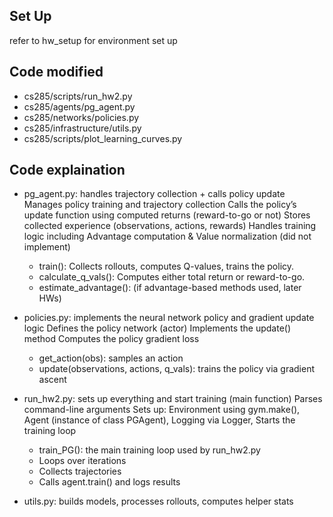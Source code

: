 ## Set Up
refer to hw_setup for environment set up

## Code modified
- cs285/scripts/run_hw2.py
- cs285/agents/pg_agent.py
- cs285/networks/policies.py
- cs285/infrastructure/utils.py
- cs285/scripts/plot_learning_curves.py

## Code explaination
- pg_agent.py: handles trajectory collection + calls policy update
  Manages policy training and trajectory collection
  Calls the policy’s update function using computed returns (reward-to-go or not)
  Stores collected experience (observations, actions, rewards)
  Handles training logic including Advantage computation & Value normalization (did not implement)
  - train(): Collects rollouts, computes Q-values, trains the policy.
  - calculate_q_vals(): Computes either total return or reward-to-go.
  - estimate_advantage(): (if advantage-based methods used, later HWs)
    
- policies.py: implements the neural network policy and gradient update logic
  Defines the policy network (actor)
  Implements the update() method
  Computes the policy gradient loss
  - get_action(obs): samples an action
  - update(observations, actions, q_vals): trains the policy via gradient ascent
    
- run_hw2.py: sets up everything and start training (main function)
  Parses command-line arguments
  Sets up: Environment using gym.make(), Agent (instance of class PGAgent), Logging via Logger, Starts the training loop
  - train_PG(): the main training loop used by run_hw2.py
  - Loops over iterations
  - Collects trajectories
  - Calls agent.train() and logs results

- utils.py: builds models, processes rollouts, computes helper stats

